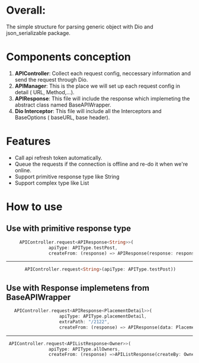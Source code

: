 # **Overall:**

  The simple structure for parsing generic object with Dio and json_serializable package.

# **Components conception**

  1. **APIController**: Collect each request config, neccessary information and send the request through Dio.
  2. **APIManager**: This is the place we will set up each request config in detail ( URL, Method,...).
  3. **APIResponse**:  This file will include the response which implemeting the abstract class named BaseAPIWrapper. 
  4. **Dio Interceptor**: This file will include all the Interceptors and BaseOptions ( baseURL, base header).

# **Features**

  - Call api refresh token automatically.
  - Queue the requests if the connection is offline and re-do it when we're online.
  - Support primitive response type like String
  - Support complex type like List<T>

# **How to use**

  ##  **Use with primitive response type**
  
```dart
     APIController.request<APIResponse<String>>(
                apiType: APIType.testPost,
                createFrom: (response) => APIResponse(response: response))
```
****     
```dart
       APIController.request<String>(apiType: APIType.testPost))
```
       
  ## **Use with Response implemetens from BaseAPIWrapper**
```dart
   APIController.request<APIResponse<PlacementDetail>>(
                    apiType: APIType.placementDetail,
                    extraPath: "/2122",
                    createFrom: (response) => APIResponse(data: PlacementDetail(),response: response))
```
****
```dart
 APIController.request<APIListResponse<Owner>>(
                apiType: APIType.allOwners,
                createFrom: (response) =>APIListResponse(createBy: Owner(),response: response))
```
